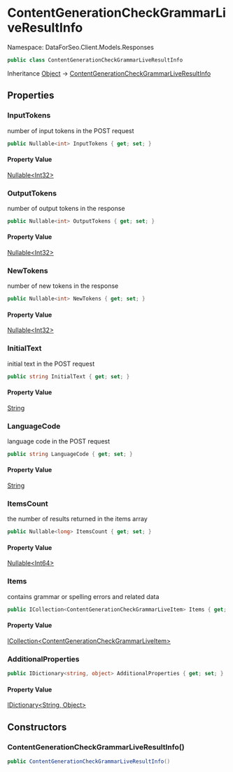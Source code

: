 # ContentGenerationCheckGrammarLiveResultInfo

Namespace: DataForSeo.Client.Models.Responses

```csharp
public class ContentGenerationCheckGrammarLiveResultInfo
```

Inheritance [Object](https://docs.microsoft.com/en-us/dotnet/api/system.object) → [ContentGenerationCheckGrammarLiveResultInfo](./dataforseo.client.models.responses.contentgenerationcheckgrammarliveresultinfo.md)

## Properties

### **InputTokens**

number of input tokens in the POST request

```csharp
public Nullable<int> InputTokens { get; set; }
```

#### Property Value

[Nullable&lt;Int32&gt;](https://docs.microsoft.com/en-us/dotnet/api/system.nullable-1)<br>

### **OutputTokens**

number of output tokens in the response

```csharp
public Nullable<int> OutputTokens { get; set; }
```

#### Property Value

[Nullable&lt;Int32&gt;](https://docs.microsoft.com/en-us/dotnet/api/system.nullable-1)<br>

### **NewTokens**

number of new tokens in the response

```csharp
public Nullable<int> NewTokens { get; set; }
```

#### Property Value

[Nullable&lt;Int32&gt;](https://docs.microsoft.com/en-us/dotnet/api/system.nullable-1)<br>

### **InitialText**

initial text in the POST request

```csharp
public string InitialText { get; set; }
```

#### Property Value

[String](https://docs.microsoft.com/en-us/dotnet/api/system.string)<br>

### **LanguageCode**

language code in the POST request

```csharp
public string LanguageCode { get; set; }
```

#### Property Value

[String](https://docs.microsoft.com/en-us/dotnet/api/system.string)<br>

### **ItemsCount**

the number of results returned in the items array

```csharp
public Nullable<long> ItemsCount { get; set; }
```

#### Property Value

[Nullable&lt;Int64&gt;](https://docs.microsoft.com/en-us/dotnet/api/system.nullable-1)<br>

### **Items**

contains grammar or spelling errors and related data

```csharp
public ICollection<ContentGenerationCheckGrammarLiveItem> Items { get; set; }
```

#### Property Value

[ICollection&lt;ContentGenerationCheckGrammarLiveItem&gt;](./dataforseo.client.models.contentgenerationcheckgrammarliveitem.md)<br>

### **AdditionalProperties**

```csharp
public IDictionary<string, object> AdditionalProperties { get; set; }
```

#### Property Value

[IDictionary&lt;String, Object&gt;](https://docs.microsoft.com/en-us/dotnet/api/system.collections.generic.idictionary-2)<br>

## Constructors

### **ContentGenerationCheckGrammarLiveResultInfo()**

```csharp
public ContentGenerationCheckGrammarLiveResultInfo()
```
